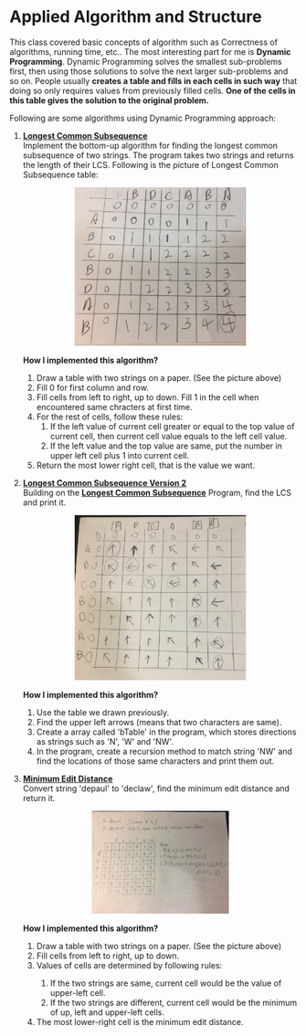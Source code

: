 # Applied Algorithm and Structure

This class covered basic concepts of algorithm such as Correctness of algorithms, running time, etc.. The most interesting part for me is **Dynamic Programming**. Dynamic Programming solves the smallest sub-problems first, then using those solutions to solve the next larger sub-problems and so on. People usually **creates a table and fills in each cells in such way** that doing so only requires values from previously filled cells. **One of the cells in this table gives the solution to the original problem.**  

Following are some algorithms using Dynamic Programming approach:
<ol>
 <li>  
  
  **[Longest Common Subsequence](https://github.com/edwardlin0524/Grad-Courseworks/blob/master/Applied%20Algorithm%20and%20Structure/Dynamic%20Programming/LCS.java)**  
Implement the bottom-up algorithm for finding the longest common subsequence of two strings. The program takes two strings and returns the length of their LCS. Following is the picture of Longest Common Subsequence table:
<p align="center"><img src="https://github.com/edwardlin0524/Grad-Courseworks/blob/master/Applied%20Algorithm%20and%20Structure/Dynamic%20Programming/LCS.jpg" width="300"></p>  

  **How I implemented this algorithm?**  
  <ol>
  <li>Draw a table with two strings on a paper. (See the picture above) </li> 
  <li>Fill 0 for first column and row. </li>
  <li>Fill cells from left to right, up to down. Fill 1 in the cell when encountered same chracters at first time. </li>
  <li>For the rest of cells, follow these rules: 
   <ol>
    <li>If the left value of current cell greater or equal to the top value of current cell, then current cell value equals to the left cell value. </li>
    <li>If the left value and the top value are same, put the number in upper left cell plus 1 into current cell.  </li>
   </ol> 
   </li>
  <li>Return the most lower right cell, that is the value we want. </li>
  </ol>
  </li>
<li>

**[Longest Common Subsequence Version 2](https://github.com/edwardlin0524/Grad-Courseworks/blob/master/Applied%20Algorithm%20and%20Structure/Dynamic%20Programming/LCSv2.java)**  
Building on the **[Longest Common Subsequence](https://github.com/edwardlin0524/GradCourseworks/blob/master/Applied%20Algorithm%20and%20Structure/Dynamic%20Programming/LCS.java)**  Program, find the LCS and print it.  
<p align="center"><img src="https://github.com/edwardlin0524/Grad-Courseworks/blob/master/Applied%20Algorithm%20and%20Structure/Dynamic%20Programming/LCSv2.jpg" width="300"></p>  

  **How I implemented this algorithm?**  
1. Use the table we drawn previously.
2. Find the upper left arrows (means that two characters are same).
3. Create a array called 'bTable' in the program, which stores directions as strings such as 'N', 'W' and 'NW'.
4. In the program, create a recursion method to match string 'NW' and find the locations of those same characters and print them out.  
</li> 

<li>

**[Minimum Edit Distance](https://github.com/edwardlin0524/Grad-Courseworks/blob/master/Applied%20Algorithm%20and%20Structure/Dynamic%20Programming/MED.java)**  
Convert string 'depaul' to 'declaw', find the minimum edit distance and return it.  
<p align="center"><img src="https://github.com/edwardlin0524/Grad-Courseworks/blob/master/Applied%20Algorithm%20and%20Structure/Dynamic%20Programming/MED.jpg" width="50%"></p>  

  **How I implemented this algorithm?**  
<ol>
  <li>Draw a table with two strings on a paper. (See the picture above) </li> 
  <li>Fill cells from left to right, up to down.</li>
  <li>Values of cells are determined by following rules:</li>
   <ol>
    <li>If the two strings are same, current cell would be the value of upper-left cell. </li>
    <li>If the two strings are different, current cell would be the minimum of up, left and upper-left cells.  </li>
   </ol>
  <li>The most lower-right cell is the minimum edit distance.</li>
  </ol>

</li>
